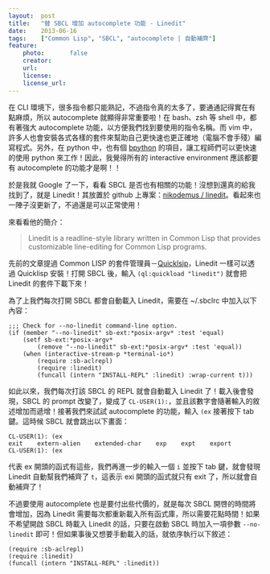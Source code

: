 ```yaml
---
layout:  post
title:   "替 SBCL 增加 autocomplete 功能 - Linedit"
date:    2013-06-16
tags:    ["Common Lisp", "SBCL", "autocomplete | 自動補齊"]
feature:
    photo:       false
    creator:     
    url:         
    license:     
    license_url: 
---
```


在 CLI 環境下，很多指令都只能熟記，不過指令真的太多了，要通通記得實在有點麻煩，所以 autocomplete 就顯得非常重要啦！在 bash、zsh 等 shell 中，都有著強大 autocomplete 功能，以方便我們找到要使用的指令名稱。而 vim 中，許多人也會安裝各式各樣的套件來幫助自己更快速也更正確地（電腦不會手殘）編寫程式。另外，在 python 中，也有個 [bpython](http://bpython-interpreter.org/) 的項目，讓工程師們可以更快速的使用 python 來工作！因此，我覺得所有的 interactive environment 應該都要有 autocomplete 的功能才是啊！！

於是我就 Google 了一下，看看 SBCL 是否也有相關的功能！沒想到還真的給我找到了，就是 Linedit！其放置於 github 上專案：[nikodemus / linedit](https://github.com/nikodemus/linedit)。看起來也一陣子沒更新了，不過還是可以正常使用！

來看看他的簡介：

> Linedit is a readline-style library written in Common Lisp that provides customizable line-editing for Common Lisp programs.

先前的文章提過 Common LISP 的套件管理員－[Quicklsip](http://blog.kuoe0.tw/posts/2013/05/30/package-manager-for-common-lisp-quicklisp)，Linedit 一樣可以透過 Quicklisp 安裝！打開 SBCL 後，輸入 `(ql:quickload "linedit")` 就會把 Linedit 的套件下載下來！

為了上我們每次打開 SBCL 都會自動載入 Linedit，需要在 ~/.sbclrc 中加入以下內容：

```common-lisp
;;; Check for --no-linedit command-line option.
(if (member "--no-linedit" sb-ext:*posix-argv* :test 'equal)
	(setf sb-ext:*posix-argv* 
		(remove "--no-linedit" sb-ext:*posix-argv* :test 'equal))
	(when (interactive-stream-p *terminal-io*)
		(require :sb-aclrepl)
		(require :linedit)
		(funcall (intern "INSTALL-REPL" :linedit) :wrap-current t)))
```

如此以來，我們每次打該 SBCL 的 REPL 就會自動載入 Linedit 了！載入後會發現，SBCL 的 prompt 改變了，變成了 `CL-USER(1):`，並且該數字會隨著輸入的敘述增加而遞增！接著我們來試試 autocomplete 的功能，輸入 `(ex` 接著按下 tab 鍵。這時候 SBCL 就會跳出以下畫面：

```common-lisp
CL-USER(1): (ex
exit    extern-alien    extended-char    exp    expt    export
CL-USER(1): (ex
```

代表 ex 開頭的函式有這些，我們再進一步的輸入一個 `i` 並按下 tab 鍵，就會發現 Linedit 自動幫我們補齊了 `t`，這表示 exi 開頭的函式就只有 exit 了，所以就會自動補齊了！

不過要使用 autocomplete 也是要付出些代價的，就是每次 SBCL 開啓的時間將會增加，因為 Linedit 需要每次都重新載入所有函式庫，所以需要花點時間！如果不希望開啟 SBCL 時載入 Linedit 的話，只要在啟動 SBCL 時加入一項參數 `--no-linedit` 即可！但如果事後又想要手動載入的話，就依序執行以下敘述：

```common-lisp
(require :sb-aclrepl)
(require :linedit)
(funcall (intern "INSTALL-REPL" :linedit))
```
